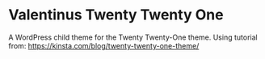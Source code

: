 # Valentinus Twenty Twenty One
A WordPress child theme for the Twenty Twenty-One theme. Using tutorial from:
https://kinsta.com/blog/twenty-twenty-one-theme/


